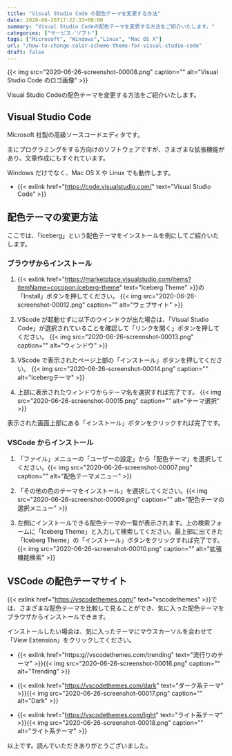 ```yaml
---
title: "Visual Studio Code の配色テーマを変更する方法"
date: 2020-06-26T17:22:33+09:00
summary: "Visual Studio Codeの配色テーマを変更する方法をご紹介いたします。"
categories: ["サービス／ソフト"]
tags: ["Microsoft", "Windows","Linux", "Mac OS X"]
url: "/how-to-change-color-scheme-theme-for-visual-studio-code"
draft: false
---
```


{{< img src="2020-06-26-screenshot-00008.png" caption="" alt="Visual Studio Code のロゴ画像" >}}

Visual Studio Codeの配色テーマを変更する方法をご紹介いたします。

## Visual Studio Code

Microsoft 社製の高級ソースコードエディタです。

主にプログラミングをする方向けのソフトウェアですが、さまざまな拡張機能があり、文章作成にもすぐれています。

Windows だけでなく、Mac OS X や Linux でも動作します。

- {{< exlink href="https://code.visualstudio.com/" text="Visual Studio Code" >}}

## 配色テーマの変更方法

ここでは、「Iceberg」という配色テーマをインストールを例にしてご紹介いたします。

### ブラウザからインストール

1. {{< exlink href="https://marketplace.visualstudio.com/items?itemName=cocopon.iceberg-theme" text="Iceberg Theme" >}}の「Install」ボタンを押してください。
{{< img src="2020-06-26-screenshot-00012.png" caption="" alt="ウェブサイト" >}}

2. VScode が起動せずに以下のウインドウが出た場合は、「Visual Studio Code」が選択されていることを確認して「リンクを開く」ボタンを押してください。
{{< img src="2020-06-26-screenshot-00013.png" caption="" alt="ウィンドウ" >}}

3. VScode で表示されたページ上部の「インストール」ボタンを押してください。
{{< img src="2020-06-26-screenshot-00014.png" caption="" alt="Icebergテーマ" >}}

4. 上部に表示されたウィンドウからテーマ名を選択すれば完了です。
{{< img src="2020-06-26-screenshot-00015.png" caption="" alt="テーマ選択" >}}

表示された画面上部にある「インストール」ボタンをクリックすれば完了です。

### VSCode からインストール

1. 「ファイル」メニューの「ユーザーの設定」から「配色テーマ」を選択してください。{{< img src="2020-06-26-screenshot-00007.png" caption="" alt="配色テーマメニュー" >}}

2. 「その他の色のテーマをインストール」を選択してください。{{< img src="2020-06-26-screenshot-00009.png" caption="" alt="配色テーマの選択メニュー" >}}

3. 左側にインストールできる配色テーマの一覧が表示されます。上の検索フォームに「Iceberg Theme」と入力して検索してください。最上部に出てきた「Iceberg Theme」の「インストール」ボタンをクリックすれば完了です。{{< img src="2020-06-26-screenshot-00010.png" caption="" alt="拡張機能検索" >}}

## VSCode の配色テーマサイト

{{< exlink href="https://vscodethemes.com/" text="vscodethemes" >}}では、さまざまな配色テーマを比較して見ることができ、気に入った配色テーマをブラウザからインストールできます。

インストールしたい場合は、気に入ったテーマにマウスカーソルを合わせて「View Extension」をクリックしてください。

- {{< exlink href="https:g//vscodethemes.com/trending" text="流行りのテーマ" >}}{{< img src="2020-06-26-screenshot-00016.png" caption="" alt="Trending" >}}

- {{< exlink href="https://vscodethemes.com/dark" text="ダーク系テーマ" >}}{{< img src="2020-06-26-screenshot-00017.png" caption="" alt="Dark" >}}

- {{< exlink href="https://vscodethemes.com/light" text="ライト系テーマ" >}}{{< img src="2020-06-26-screenshot-00018.png" caption="" alt="ライト系テーマ" >}}

以上です。読んでいただきありがとうございました。
